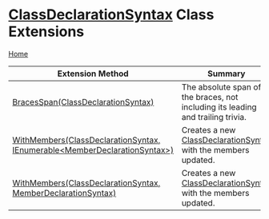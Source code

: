 # [ClassDeclarationSyntax](https://docs.microsoft.com/en-us/dotnet/api/microsoft.codeanalysis.csharp.syntax.classdeclarationsyntax) Class Extensions

[Home](../../../../../README.md)

| Extension Method | Summary |
| ---------------- | ------- |
| [BracesSpan(ClassDeclarationSyntax)](../../../../../Roslynator/CSharp/SyntaxExtensions/BracesSpan/README.md#3880606548) | The absolute span of the braces, not including its leading and trailing trivia\. |
| [WithMembers(ClassDeclarationSyntax, IEnumerable\<MemberDeclarationSyntax\>)](../../../../../Roslynator/CSharp/SyntaxExtensions/WithMembers/README.md#509233246) | Creates a new [ClassDeclarationSyntax](https://docs.microsoft.com/en-us/dotnet/api/microsoft.codeanalysis.csharp.syntax.classdeclarationsyntax) with the members updated\. |
| [WithMembers(ClassDeclarationSyntax, MemberDeclarationSyntax)](../../../../../Roslynator/CSharp/SyntaxExtensions/WithMembers/README.md#1261436636) | Creates a new [ClassDeclarationSyntax](https://docs.microsoft.com/en-us/dotnet/api/microsoft.codeanalysis.csharp.syntax.classdeclarationsyntax) with the members updated\. |

